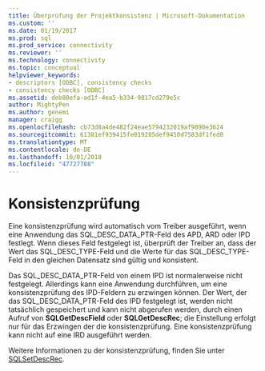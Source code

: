 ```yaml
---
title: Überprüfung der Projektkonsistenz | Microsoft-Dokumentation
ms.custom: ''
ms.date: 01/19/2017
ms.prod: sql
ms.prod_service: connectivity
ms.reviewer: ''
ms.technology: connectivity
ms.topic: conceptual
helpviewer_keywords:
- descriptors [ODBC], consistency checks
- consistency checks [ODBC]
ms.assetid: deb80efa-ad1f-4ea5-b334-9817cd279e5c
author: MightyPen
ms.author: genemi
manager: craigg
ms.openlocfilehash: cb73d8a4de482f24eae5794232019af9890e3624
ms.sourcegitcommit: 61381ef939415fe019285def9450d7583df1fed0
ms.translationtype: MT
ms.contentlocale: de-DE
ms.lasthandoff: 10/01/2018
ms.locfileid: "47727788"
---
```

# <a name="consistency-check"></a>Konsistenzprüfung
Eine konsistenzprüfung wird automatisch vom Treiber ausgeführt, wenn eine Anwendung das SQL_DESC_DATA_PTR-Feld des APD, ARD oder IPD festlegt. Wenn dieses Feld festgelegt ist, überprüft der Treiber an, dass der Wert das SQL_DESC_TYPE-Feld und die Werte für das SQL_DESC_TYPE-Feld in den gleichen Datensatz sind gültig und konsistent.  
  
 Das SQL_DESC_DATA_PTR-Feld von einem IPD ist normalerweise nicht festgelegt. Allerdings kann eine Anwendung durchführen, um eine konsistenzprüfung des IPD-Feldern zu erzwingen können. Der Wert, der das SQL_DESC_DATA_PTR-Feld des IPD festgelegt ist, werden nicht tatsächlich gespeichert und kann nicht abgerufen werden, durch einen Aufruf von **SQLGetDescField** oder **SQLGetDescRec**; die Einstellung erfolgt nur für das Erzwingen der die konsistenzprüfung. Eine konsistenzprüfung kann nicht auf eine IRD ausgeführt werden.  
  
 Weitere Informationen zu der konsistenzprüfung, finden Sie unter [SQLSetDescRec](../../../odbc/reference/syntax/sqlsetdescrec-function.md).
